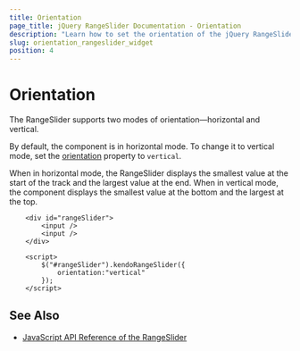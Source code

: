 ```yaml
---
title: Orientation
page_title: jQuery RangeSlider Documentation - Orientation
description: "Learn how to set the orientation of the jQuery RangeSlider by Kendo UI."
slug: orientation_rangeslider_widget
position: 4
---
```


# Orientation

The RangeSlider supports two modes of orientation—horizontal and vertical.

By default, the component is in horizontal mode. To change it to vertical mode, set the [orientation](/api/javascript/ui/rangeslider/configuration/orientation) property to `vertical`.

When in horizontal mode, the RangeSlider displays the smallest value at the start of the track and the largest value at the end. When in vertical mode, the component displays the smallest value at the bottom and the largest at the top.

```dojo
    <div id="rangeSlider">
        <input />
        <input />
    </div>

    <script>
        $("#rangeSlider").kendoRangeSlider({
            orientation:"vertical"
        });
    </script>
```

## See Also 

* [JavaScript API Reference of the RangeSlider](/api/javascript/ui/rangeslider)
